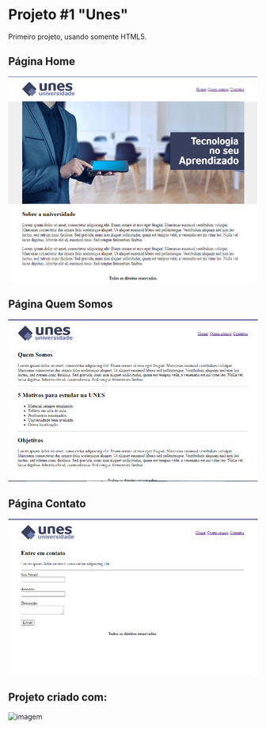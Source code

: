 # Projeto #1 "Unes"

 Primeiro projeto, usando somente HTML5.

 ## Página Home

 ![imagem](./Imagens/homeunes.png)

 ## Página Quem Somos

 ![imagem](./Imagens/quemsomosunes.png)

 ## Página Contato

 ![imagem](./Imagens/contatounes.png)

 ## Projeto criado com:

 ![imagem](https://img.shields.io/badge/HTML5-E34F26?style=for-the-badge&logo=html5&logoColor=white)